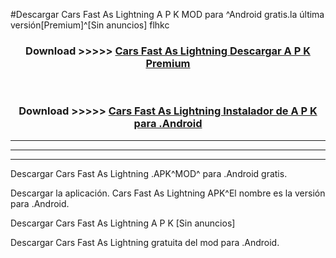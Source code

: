 #Descargar  Cars Fast As Lightning  A P K MOD para ^Android gratis.la última versión[Premium]^[Sin anuncios] flhkc



<div align="center">
<h3>Download >>>>> <a href="https://es-web.web.app/?es=  Cars Fast As Lightning "> Cars Fast As Lightning  Descargar A P K Premium</a></h3><br>

<h3>Download >>>>> <a href="https://es-web.web.app/?es=  Cars Fast As Lightning "> Cars Fast As Lightning  Instalador de A P K para .Android</a></h3>
</div>


----------------------------------------------------------

----------------------------------------------------------

----------------------------------------------------------

Descargar  Cars Fast As Lightning  .APK^MOD^ para .Android gratis.

Descargar la aplicación.  Cars Fast As Lightning  APK^El nombre es la versión para .Android.

Descargar  Cars Fast As Lightning  A P K [Sin anuncios]

Descargar  Cars Fast As Lightning  gratuita del mod para .Android.